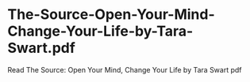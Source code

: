 # The-Source-Open-Your-Mind-Change-Your-Life-by-Tara-Swart.pdf
Read The Source: Open Your Mind, Change Your Life by Tara Swart pdf
